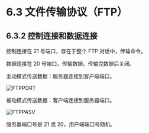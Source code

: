 # 6.3 文件传输协议（FTP）

## 6.3.2 控制连接和数据连接

控制连接在 21 号端口，存在于整个 FTP 对话中，传输命令。

数据连接在 20 号端口，传输数据，传输完数据后关闭。

主动模式传送数据：服务器连接到客户端端口。

![FTPPORT](https://csnotes.oss-cn-beijing.aliyuncs.com/photos/FTPPORT.png)

被动模式传送数据：客户端连接到服务器端口。

![FTPPASV](https://csnotes.oss-cn-beijing.aliyuncs.com/photos/FTPPASV.png)

服务器端口号是 21 或 20，用户端端口号随机。


